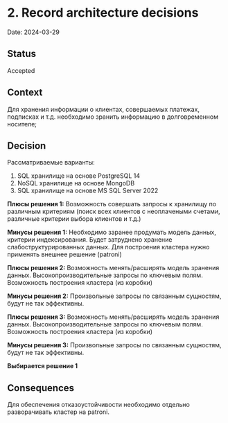 # 2. Record architecture decisions

Date: 2024-03-29

## Status

Accepted

## Context

Для хранения информации о клиентах, совершаемых платежах, подписках и т.д. необходимо зранить информацию в долговременном носителе;

## Decision

Рассматриваемые варианты:
1. SQL хранилище на основе PostgreSQL 14
2. NoSQL хранилище на основе MongoDB
3. SQL хранилище на основе MS SQL Server 2022

**Плюсы решения 1:**
Возможность совершать запросы к хранилищу по различным критериям (поиск всех клиентов с неоплачеными счетами, различные критерии выбора клиентов и т.д.)

**Минусы решения 1:**
Необходимо заранее продумать модель данных, критерии индексирования. Будет затруднено хранение слабоструктурированных данных. Для построения кластера нужно применять внешнее решение (patroni)

**Плюсы решения 2:**
Возможность менять/расширять модель зранения данных. Высокопроизводительные запросы по ключевым полям. Возможность построения кластера (из коробки)

**Минусы решения 2:**
Произвольные запросы по связанным сущностям, будут не так эффективны.

**Плюсы решения 3:**
Возможность менять/расширять модель зранения данных. Высокопроизводительные запросы по ключевым полям. Возможность построения кластера (из коробки)

**Минусы решения 3:**
Произвольные запросы по связанным сущностям, будут не так эффективны.

**Выбирается решение 1**

## Consequences

Для обеспечения отказоустойчивости необходимо отдельно разворачивать кластер на patroni.

